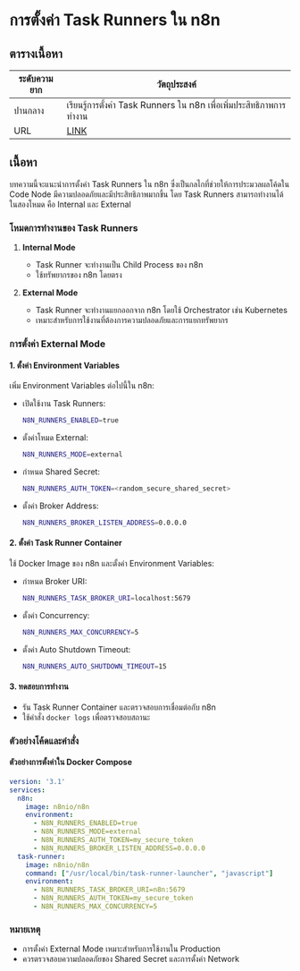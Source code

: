 # การตั้งค่า Task Runners ใน n8n

## ตารางเนื้อหา
| ระดับความยาก | วัตถุประสงค์ |
|---------------|----------------|
| ปานกลาง      | เรียนรู้การตั้งค่า Task Runners ใน n8n เพื่อเพิ่มประสิทธิภาพการทำงาน |
| URL      | [LINK](https://docs.n8n.io/hosting/configuration/task-runners/) |

## เนื้อหา
บทความนี้จะแนะนำการตั้งค่า Task Runners ใน n8n ซึ่งเป็นกลไกที่ช่วยให้การประมวลผลโค้ดใน Code Node มีความปลอดภัยและมีประสิทธิภาพมากขึ้น โดย Task Runners สามารถทำงานได้ในสองโหมด คือ Internal และ External

### โหมดการทำงานของ Task Runners
1. **Internal Mode**
   - Task Runner จะทำงานเป็น Child Process ของ n8n
   - ใช้ทรัพยากรของ n8n โดยตรง

2. **External Mode**
   - Task Runner จะทำงานแยกออกจาก n8n โดยใช้ Orchestrator เช่น Kubernetes
   - เหมาะสำหรับการใช้งานที่ต้องการความปลอดภัยและการแยกทรัพยากร

### การตั้งค่า External Mode

#### 1. ตั้งค่า Environment Variables
เพิ่ม Environment Variables ต่อไปนี้ใน n8n:
- เปิดใช้งาน Task Runners:
  ```bash
  N8N_RUNNERS_ENABLED=true
  ```
- ตั้งค่าโหมด External:
  ```bash
  N8N_RUNNERS_MODE=external
  ```
- กำหนด Shared Secret:
  ```bash
  N8N_RUNNERS_AUTH_TOKEN=<random_secure_shared_secret>
  ```
- ตั้งค่า Broker Address:
  ```bash
  N8N_RUNNERS_BROKER_LISTEN_ADDRESS=0.0.0.0
  ```

#### 2. ตั้งค่า Task Runner Container
ใช้ Docker Image ของ n8n และตั้งค่า Environment Variables:
- กำหนด Broker URI:
  ```bash
  N8N_RUNNERS_TASK_BROKER_URI=localhost:5679
  ```
- ตั้งค่า Concurrency:
  ```bash
  N8N_RUNNERS_MAX_CONCURRENCY=5
  ```
- ตั้งค่า Auto Shutdown Timeout:
  ```bash
  N8N_RUNNERS_AUTO_SHUTDOWN_TIMEOUT=15
  ```

#### 3. ทดสอบการทำงาน
- รัน Task Runner Container และตรวจสอบการเชื่อมต่อกับ n8n
- ใช้คำสั่ง `docker logs` เพื่อตรวจสอบสถานะ

### ตัวอย่างโค้ดและคำสั่ง

#### ตัวอย่างการตั้งค่าใน Docker Compose
```yaml
version: '3.1'
services:
  n8n:
    image: n8nio/n8n
    environment:
      - N8N_RUNNERS_ENABLED=true
      - N8N_RUNNERS_MODE=external
      - N8N_RUNNERS_AUTH_TOKEN=my_secure_token
      - N8N_RUNNERS_BROKER_LISTEN_ADDRESS=0.0.0.0
  task-runner:
    image: n8nio/n8n
    command: ["/usr/local/bin/task-runner-launcher", "javascript"]
    environment:
      - N8N_RUNNERS_TASK_BROKER_URI=n8n:5679
      - N8N_RUNNERS_AUTH_TOKEN=my_secure_token
      - N8N_RUNNERS_MAX_CONCURRENCY=5
```

### หมายเหตุ
- การตั้งค่า External Mode เหมาะสำหรับการใช้งานใน Production
- ควรตรวจสอบความปลอดภัยของ Shared Secret และการตั้งค่า Network